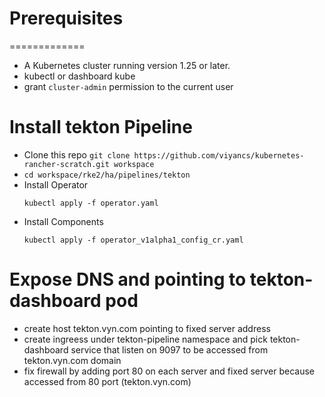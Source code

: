 # Prerequisites
=============
- A Kubernetes cluster running version 1.25 or later.
- kubectl or dashboard kube
- grant ```cluster-admin``` permission to the current user

Install tekton Pipeline
============
- Clone this repo ```git clone https://github.com/viyancs/kubernetes-rancher-scratch.git workspace```
- ```cd workspace/rke2/ha/pipelines/tekton```
- Install Operator
    ```
    kubectl apply -f operator.yaml
    ```
- Install Components
    ```
    kubectl apply -f operator_v1alpha1_config_cr.yaml
    ```


Expose DNS and pointing to tekton-dashboard pod
================
- create host tekton.vyn.com pointing to fixed server address
- create ingreess under tekton-pipeline namespace and pick tekton-dashboard service that listen on 9097 to be accessed from tekton.vyn.com domain
- fix firewall by adding port 80 on each server and fixed server because accessed from 80 port (tekton.vyn.com) 